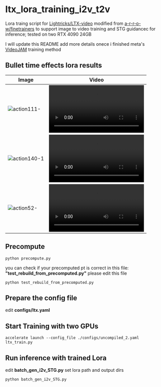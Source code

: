 # ltx_lora_training_i2v_t2v
Lora traing script for [Lightricks/LTX-video](https://github.com/Lightricks/LTX-Video) modified from [a-r-r-o-w/finetrainers](https://github.com/a-r-r-o-w/finetrainers) to support image to video training and STG guidancec for inference;
tested on two RTX 4090 24GB

I will update this README add more details onece i finished meta's [VideoJAM](https://hila-chefer.github.io/videojam-paper.github.io/) training method

## Bullet time effects lora results
| Image           | Video      |
| ----------- | ----------- |
| ![action111-](https://github.com/user-attachments/assets/e694bbbe-305d-43d9-a355-d9d9d1bef3bd) | <video src="https://github.com/user-attachments/assets/02998797-8172-4246-84cb-1ac3d31a60ab"></video>|
| ![action140-1](https://github.com/user-attachments/assets/3ff27d6f-7015-4ede-93ad-571c1b78061b) | <video src="https://github.com/user-attachments/assets/2f3288a3-5d7b-481e-9af5-8c24ff3af47a"></video>|
| ![action52-](https://github.com/user-attachments/assets/faf80cb0-9419-4055-bc92-bc61acc15485) | <video src="https://github.com/user-attachments/assets/8138f365-2fa8-49e9-8491-8f0858d42fd9"></video> |


## Precompute 
```
python precompute.py
```
you can check if your precomputed pt is correct in this file: **"test_rebuild_from_precomputed.py"** please edit this file 
```
python test_rebuild_from_precomputed.py
```


## Prepare the config file
edit **configs/ltx.yaml** 

## Start Training with two GPUs
```
accelerate launch --config_file ./configs/uncompiled_2.yaml ltx_train.py 
```

## Run inference with trained Lora
edit **batch_gen_i2v_STG.py** set lora path and output dirs
```
python batch_gen_i2v_STG.py
```



















